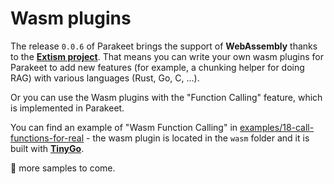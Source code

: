 <!-- TOPIC: WebAssembly plugins for Parakeet SUMMARY: The release of Parakeet's version 0.0.6 brings support for WebAssembly, allowing users to write their own wasm plugins in various languages (Rust, Go, C, etc.) and use them with the "Function Calling" feature. KEYWORDS: Parakeet, WebAssembly, Wasm plugins, Extism project, TinyGo, Function Calling -->
# Wasm plugins

The release `0.0.6` of Parakeet brings the support of **WebAssembly** thanks to the **[Extism project](https://extism.org/)**. That means you can write your own wasm plugins for Parakeet to add new features (for example, a chunking helper for doing RAG) with various languages (Rust, Go, C, ...).

Or you can use the Wasm plugins with the "Function Calling" feature, which is implemented in Parakeet.

You can find an example of "Wasm Function Calling" in [examples/18-call-functions-for-real](examples/18-call-functions-for-real) - the wasm plugin is located in the `wasm` folder and it is built with **[TinyGo](https://tinygo.org/)**.

🚧 more samples to come.